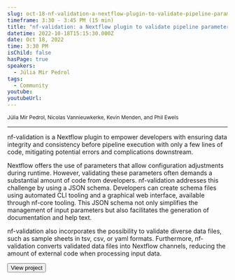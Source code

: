 ```yaml
---
slug: oct-18-nf-validation-a-nextflow-plugin-to-validate-pipeline-parameters-and-input-files
timeframe: 3:30 - 3:45 PM (15 min)
title: "nf-validation: a Nextflow plugin to validate pipeline parameters and input files"
datetime: 2022-10-18T15:15:30.000Z
date: Oct 18, 2022
time: 3:30 PM
isChild: false
hasPage: true
speakers:
  - Júlia Mir Pedrol
tags:
  - Community
youtube: 
youtubeUrl: 
---
```

<div className="mb-4">
  <small className="typo-small">
    Júlia Mir Pedrol, Nicolas Vannieuwkerke, Kevin Menden, and Phil Ewels
  </small>
</div>

<hr className="border-t border-gray-50 mb-4 opacity-20" />

nf-validation is a Nextflow plugin to empower developers with ensuring data integrity and consistency before pipeline execution with only a few lines of code, mitigating potential errors and complications downstream. 

Nextflow offers the use of parameters that allow configuration adjustments during runtime. However, validating these parameters often demands a substantial amount of code from developers. nf-validation addresses this challenge by using a JSON schema. Developers can create schema files using automated CLI tooling and a graphical web interface, available through nf-core tooling. This JSON schema not only simplifies the management of input parameters but also facilitates the generation of documentation and help text.

nf-validation also incorporates the possibility to validate diverse data files, such as sample sheets in tsv, csv, or yaml formats. Furthermore, nf-validation converts validated data files into Nextflow channels, reducing the amount of external code when processing input data.

<div>
  <Button to="https://nextflow-io.github.io/nf-validation/" variant="secondary" size="md" arrow>
    View project
  </Button>
</div>